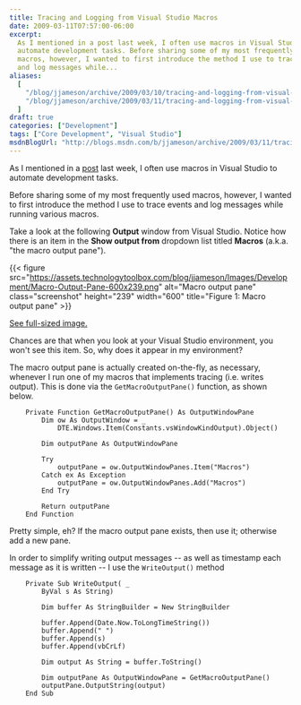```yaml
---
title: Tracing and Logging from Visual Studio Macros
date: 2009-03-11T07:57:00-06:00
excerpt:
  As I mentioned in a post last week, I often use macros in Visual Studio to
  automate development tasks. Before sharing some of my most frequently used
  macros, however, I wanted to first introduce the method I use to trace events
  and log messages while...
aliases:
  [
    "/blog/jjameson/archive/2009/03/10/tracing-and-logging-from-visual-studio-macros.aspx",
    "/blog/jjameson/archive/2009/03/11/tracing-and-logging-from-visual-studio-macros.aspx",
  ]
draft: true
categories: ["Development"]
tags: ["Core Development", "Visual Studio"]
msdnBlogUrl: "http://blogs.msdn.com/b/jjameson/archive/2009/03/11/tracing-and-logging-from-visual-studio-macros.aspx"
---
```


As I mentioned in a
[post](/blog/jjameson/2009/03/06/large-visual-studio-solutions-by-loading-unloading-projects)
last week, I often use macros in Visual Studio to automate development tasks.

Before sharing some of my most frequently used macros, however, I wanted to
first introduce the method I use to trace events and log messages while running
various macros.

Take a look at the following **Output** window from Visual Studio. Notice how
there is an item in the **Show output from** dropdown list titled **Macros**
(a.k.a. "the macro output pane").

{{< figure
src="https://assets.technologytoolbox.com/blog/jjameson/Images/Development/Macro-Output-Pane-600x239.png"
alt="Macro output pane" class="screenshot" height="239" width="600"
title="Figure 1: Macro output pane" >}}

[See full-sized image.](https://assets.technologytoolbox.com/blog/jjameson/Images/Development/Macro-Output-Pane-686x273.png)

Chances are that when you look at your Visual Studio environment, you won't see
this item. So, why does it appear in my environment?

The macro output pane is actually created on-the-fly, as necessary, whenever I
run one of my macros that implements tracing (i.e. writes output). This is done
via the `GetMacroOutputPane()` function, as shown below.

```VBA
    Private Function GetMacroOutputPane() As OutputWindowPane
        Dim ow As OutputWindow = _
            DTE.Windows.Item(Constants.vsWindowKindOutput).Object()

        Dim outputPane As OutputWindowPane

        Try
            outputPane = ow.OutputWindowPanes.Item("Macros")
        Catch ex As Exception
            outputPane = ow.OutputWindowPanes.Add("Macros")
        End Try

        Return outputPane
    End Function
```

Pretty simple, eh? If the macro output pane exists, then use it; otherwise add a
new pane.

In order to simplify writing output messages -- as well as timestamp each
message as it is written -- I use the `WriteOutput()` method

```VBA
    Private Sub WriteOutput( _
        ByVal s As String)

        Dim buffer As StringBuilder = New StringBuilder

        buffer.Append(Date.Now.ToLongTimeString())
        buffer.Append(" ")
        buffer.Append(s)
        buffer.Append(vbCrLf)

        Dim output As String = buffer.ToString()

        Dim outputPane As OutputWindowPane = GetMacroOutputPane()
        outputPane.OutputString(output)
    End Sub
```

